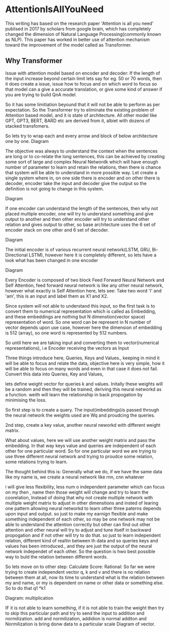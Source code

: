 # AttentionIsAllYouNeed

This writing has based on the research paper 'Attention is all you need' publised in 2017 by scholars from google brain, which has completely changed the dimension 
of Natural Language Processing(commonly known as NLP). This paper has worked in better use of attention mechanism toward the improvement of the model called as Transformer.

## Why Transformer

Issue with attention model based on encoder and decoder:
If the length of the input increase beyond certain limit lets say for eg. 50 or 70 words, then
it does create a issue, issue how to focus and on which word to focus so that model can
a give a accurate translation, or give some kind of answer if you are trying to build
QnA  model.

So it has some limitiation beyound that it will not be able to perform as per expectation.
So the Transformer try to eliminate the existing problem of Attention based model,
and it is state of architecture.
All other model like GPT, GPT3, BERT, BARD etc are derived from it, albiet with dozens of stacked transfomers.

So lets try to wrap each and every arrow and block of below architecture one by one.
Diagram

The objective was always to understand the context when the sentences are long or to co-relate the long sentences, 
this can be achieved by creating some sort of large and complex Neural Networdk which will have enough number of parameter to learn and retain the relations,
then there is chance that system will be able to understand in more possible way.
Let create a single system where in, on one side there is encoder and on other there is decoder,
encoder take the input and decoder give the output so the definition is not going to change in this 
system.

Diagram

If one encoder can understand the length of the sentences, then why not placed multiple encoder, one will try to understand something and give output to another and then other encoder 
will try to understand other relation and gives output to other, so base architecture uses the 6 set of encoder stack on one other and 6 set of decoder.


Diagram

The initial encoder is of various recurrent neural network(LSTM, GRU, Bi-Directional LSTM), however here it is completely
different, so lets have a look what has been changed in one encoder

Diagram

Every Encoder is composed of two block Feed Forward Neural Network and Self Attention,
feed forward neural network is like any other neural network, however what exactly is Self Attention here, lets see:
Take two word 'I' and 'am', this is an input and label them as X1 and X2.

Since system will not able to understand this input, so the first task is to convert them to
numerical representation which is called as Embedding, and these embeddings are nothing but 
N dimenstion(vector space) representation of word. So one word can be represent in N number of vector depends upon use case, 
however here the dimension of embedding is 512 (array), so one word is represented by 512 numbers.

So until here we are taking input and converting them to vector(numerical representations), i.e Encoder receiving the vectors as Input

Three things introduce here, Queries, Keys and Values., keeping in mind it  will be able to focus
and relate the data, objective here is very simple, how it will be able to focus on many words and even in that case it does not fail.
Convert this data into Queries, Key and Values, 

lets define weight vector  for queries k and values. Initally these weights will be a random and then they will be trained, deriving this neural networkd as a function. weith will 
learn the relationship in back propogation by minimising the loss.

So first step is to create a query. The input(imbeddings)is passed through the neural 
network the weights used are Wq and proudcing the queries.

2nd step, create a key value, another neural neworkd with different weight matrix.

What about values, here we will use another weight matrix and pass the embedding.
In that way keys value and queries are independent of each other for one particular word.
So for one particular word we are trying to use three different neural network and
trying to proudce some relation, some relations trying to learn.

The thought behind this is:
Generally what we do, if we have the same data like my name is, we create a neural network
like rnn, cnn whatever

i will give less flexibility, less num o independent parameter which can focus on my then , name
then those weight will change and try to learn the coorelation, 
Instead of doing that why not create multiple network with multiple weight matrix
 to adjust in other dimenstions and insted of learing one pattern allowing neural networkd
 to learn other three paterns depends upon input and output. so just to make my earnign 
 flexible and make something independent of each other, so may be one network may 
 not be able to understand the attention correctly but other can find out other attention
 and other neural will try to adjust and tune itself in backward propogation and if not 
 other will try to do that. so just to learn independent relation, different kind of realtin between th data and so 
 queries keys and values has been introduced., and they are just the output of the neural
 network independet of each other. So the question is hwo best possible way to buld the
 relation between different words.

  So lets move on to other step:
 Calculate Score:
 Rational: So far we were trying to create independent vector q, k and v and there 
 is no relation between them at all, now its time to understand what is the relation
 between my and name, or my is dependent on name or other data or something else.
So to do that q1 *k1

Diagram: multiplication

IF it is not able to learn something, if it is not able to train the weight
 then try to skip this particular path and try to send the input to addition and 
 normilization. add and normilization, addidion is normal additon and
 Normilization is bring donw data to a particular scale
Diagram of vector.

